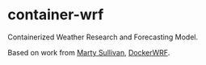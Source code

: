 # container-wrf
Containerized Weather Research and Forecasting Model.

Based on work from [Marty Sullivan](https://github.com/marty-sullivan), [DockerWRF](https://github.com/marty-sullivan/DockerWRF).

